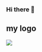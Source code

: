 ### Hi there 👋

<!--
**Eng-Hasan-Hajjar/Eng-Hasan-Hajjar** is a ✨ _special_ ✨ repository because its `README.md` (this file) appears on your GitHub profile.

Here are some ideas to get you started:

- 🔭 I’m currently working on ...
- 🌱 I’m currently learning ...
- 👯 I’m looking to collaborate on ...
- 🤔 I’m looking for help with ...
- 💬 Ask me about ...
- 📫 How to reach me: ...
- 😄 Pronouns: ...
- ⚡ Fun fact: ...
-->


## my logo
<div>
<img src="حسن حجار.png" style="heigh=500px;">
</div>
